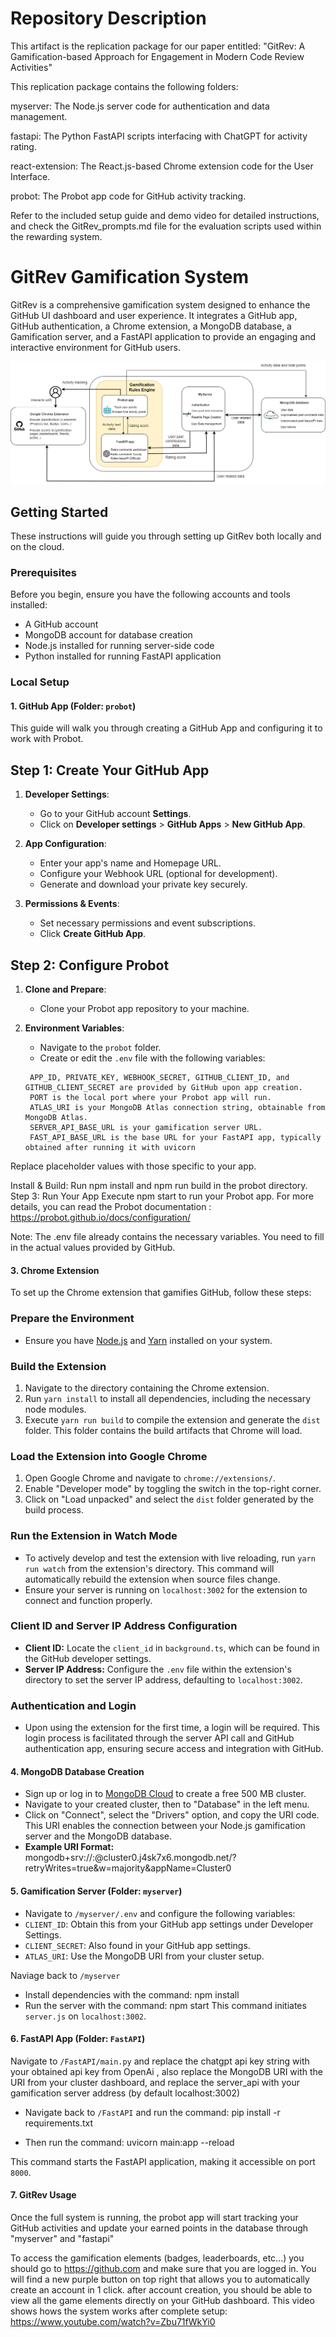 # Repository Description

This artifact is the replication package for our paper entitled: "GitRev: A Gamification-based Approach for Engagement in Modern Code Review Activities"

This replication package contains the following folders:

myserver: The Node.js server code for authentication and data management.

fastapi: The Python FastAPI scripts interfacing with ChatGPT for activity rating.

react-extension: The React.js-based Chrome extension code for the User Interface.

probot: The Probot app code for GitHub activity tracking.

Refer to the included setup guide and demo video for detailed instructions, and check the GitRev_prompts.md file for the evaluation scripts used within the rewarding system.


# GitRev Gamification System

GitRev is a comprehensive gamification system designed to enhance the GitHub UI dashboard and user experience. It integrates a GitHub app, GitHub authentication, a Chrome extension, a MongoDB database, a Gamification server, and a FastAPI application to provide an engaging and interactive environment for GitHub users.


![alt text](system_design.png)

## Getting Started

These instructions will guide you through setting up GitRev both locally and on the cloud.

### Prerequisites

Before you begin, ensure you have the following accounts and tools installed:
- A GitHub account
- MongoDB account for database creation
- Node.js installed for running server-side code
- Python installed for running FastAPI application

### Local Setup

#### 1. GitHub App (Folder: `probot`)


This guide will walk you through creating a GitHub App and configuring it to work with Probot.

## Step 1: Create Your GitHub App

1. **Developer Settings**:
   - Go to your GitHub account **Settings**.
   - Click on **Developer settings** > **GitHub Apps** > **New GitHub App**.

2. **App Configuration**:
   - Enter your app's name and Homepage URL.
   - Configure your Webhook URL (optional for development).
   - Generate and download your private key securely.

3. **Permissions & Events**:
   - Set necessary permissions and event subscriptions.
   - Click **Create GitHub App**.

## Step 2: Configure Probot

1. **Clone and Prepare**:
   - Clone your Probot app repository to your machine.

2. **Environment Variables**:
   - Navigate to the `probot` folder.
   - Create or edit the `.env` file with the following variables:

   ```env
    APP_ID, PRIVATE_KEY, WEBHOOK_SECRET, GITHUB_CLIENT_ID, and GITHUB_CLIENT_SECRET are provided by GitHub upon app creation.
    PORT is the local port where your Probot app will run.
    ATLAS_URI is your MongoDB Atlas connection string, obtainable from MongoDB Atlas.
    SERVER_API_BASE_URL is your gamification server URL.
    FAST_API_BASE_URL is the base URL for your FastAPI app, typically obtained after running it with uvicorn

Replace placeholder values with those specific to your app.

 Install & Build:
 Run npm install and npm run build in the probot directory.
 Step 3: Run Your App
 Execute npm start to run your Probot app.
 For more details, you can read the Probot documentation : https://probot.github.io/docs/configuration/

 Note: The .env file already contains the necessary variables. You need to fill in the actual values provided by GitHub.



#### 3. Chrome Extension

To set up the Chrome extension that gamifies GitHub, follow these steps:

### Prepare the Environment
- Ensure you have [Node.js](https://nodejs.org/) and [Yarn](https://yarnpkg.com/) installed on your system.

### Build the Extension
1. Navigate to the directory containing the Chrome extension.
2. Run `yarn install` to install all dependencies, including the necessary node modules.
3. Execute `yarn run build` to compile the extension and generate the `dist` folder. This folder contains the build artifacts that Chrome will load.

### Load the Extension into Google Chrome
1. Open Google Chrome and navigate to `chrome://extensions/`.
2. Enable "Developer mode" by toggling the switch in the top-right corner.
3. Click on "Load unpacked" and select the `dist` folder generated by the build process.

### Run the Extension in Watch Mode
- To actively develop and test the extension with live reloading, run `yarn run watch` from the extension's directory. This command will automatically rebuild the extension when source files change.
- Ensure your server is running on `localhost:3002` for the extension to connect and function properly.

### Client ID and Server IP Address Configuration
- **Client ID:** Locate the `client_id` in `background.ts`, which can be found in the GitHub developer settings.
- **Server IP Address:** Configure the `.env` file within the extension's directory to set the server IP address, defaulting to `localhost:3002`.

### Authentication and Login
- Upon using the extension for the first time, a login will be required. This login process is facilitated through the server API call and GitHub authentication app, ensuring secure access and integration with GitHub.


#### 4. MongoDB Database Creation
- Sign up or log in to [MongoDB Cloud](https://www.mongodb.com/products/platform/cloud) to create a free 500 MB cluster.
- Navigate to your created cluster, then to "Database" in the left menu.
- Click on "Connect", select the "Drivers" option, and copy the URI code. This URI enables the connection between your Node.js gamification server and the MongoDB database.
- **Example URI Format:**
mongodb+srv://<username>:<password>@cluster0.j4sk7x6.mongodb.net/?retryWrites=true&w=majority&appName=Cluster0

#### 5. Gamification Server (Folder: `myserver`)
- Navigate to `/myserver/.env` and configure the following variables:
- `CLIENT_ID`: Obtain this from your GitHub app settings under Developer Settings.
- `CLIENT_SECRET`: Also found in your GitHub app settings.
- `ATLAS_URI`: Use the MongoDB URI from your cluster setup.

Naviage back to `/myserver`
- Install dependencies with the command:
npm install
- Run the server with the command:
npm start
This command initiates `server.js` on `localhost:3002`.

#### 6. FastAPI App (Folder: `FastAPI`)
Navigate to `/FastAPI/main.py` and replace the chatgpt api key string with your obtained api key from OpenAi , also replace the MongoDB URI with the URI from your cluster dashboard, and replace the server_api with your gamification server address (by default localhost:3002)

- Navigate back to `/FastAPI` and run the command:
pip install -r requirements.txt

- Then run the command: 
uvicorn main:app --reload

This command starts the FastAPI application, making it accessible on port `8000`.



#### 7. GitRev Usage

Once the full system is running, the probot app will start tracking your GitHub activities and update your earned points in the database through "myserver" and "fastapi"

To access the gamification elements (badges, leaderboards, etc...) you should go to https://github.com and make sure that you are logged in. You will find a new purple button on top right that allows you to automatically create an account in 1 click. after account creation, you should be able to view all the game elements directly on your GitHub dashboard. This video shows hows the system works after complete setup: https://www.youtube.com/watch?v=Zbu71fWkYi0
